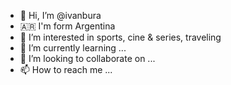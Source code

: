 - 👋 Hi, I’m @ivanbura
- 🇦🇷 I'm form Argentina
- 👀 I’m interested in sports, cine & series, traveling
- 🌱 I’m currently learning ...
- 💞️ I’m looking to collaborate on ...
- 📫 How to reach me ...

<!---
ivanbura/ivanbura is a ✨ special ✨ repository because its `welcome.md` (this file) appears on your GitHub profile.
You can click the Preview link to take a look at your changes.
--->
